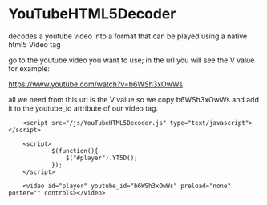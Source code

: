 # YouTubeHTML5Decoder
decodes a youtube video into a format that can be played using a native html5 Video tag

go to the youtube video you want to use; in the url you will see the V value for example:

https://www.youtube.com/watch?v=b6WSh3xOwWs

all we need from this url is the V value so we copy b6WSh3xOwWs and add it to the youtube_id attribute of our video tag. 



		<script src="/js/YouTubeHTML5Decoder.js" type="text/javascript"></script>
		
		<script>
				$(function(){
					$("#player").YT5D();
				});
		</script>
		
		<video id="player" youtube_id="b6WSh3xOwWs" preload="none" poster="" controls></video>  
